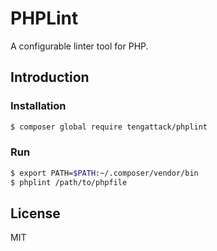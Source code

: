 # PHPLint

A configurable linter tool for PHP.

## Introduction

### Installation

```sh
$ composer global require tengattack/phplint
```

### Run

```sh
$ export PATH=$PATH:~/.composer/vendor/bin
$ phplint /path/to/phpfile
```

## License

MIT
